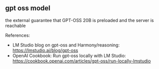 ## gpt oss model

the external guarantee that GPT-OSS 20B is preloaded and the server is reachable

References:
- LM Studio blog on gpt-oss and Harmony/reasoning: https://lmstudio.ai/blog/gpt-oss
- OpenAI Cookbook: Run gpt-oss locally with LM Studio: https://cookbook.openai.com/articles/gpt-oss/run-locally-lmstudio